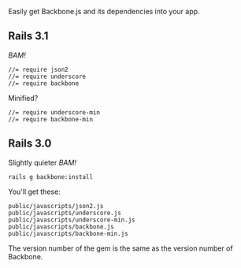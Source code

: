 Easily get Backbone.js and its dependencies into your app.

## Rails 3.1

*BAM!*

    //= require json2
    //= require underscore
    //= require backbone

Minified?

    //= require underscore-min
    //= require backbone-min

## Rails 3.0

Slightly quieter *BAM!*

    rails g backbone:install

You'll get these:

    public/javascripts/json2.js
    public/javascripts/underscore.js
    public/javascripts/underscore-min.js
    public/javascripts/backbone.js
    public/javascripts/backbone-min.js

The version number of the gem is the same as the version number of Backbone.

